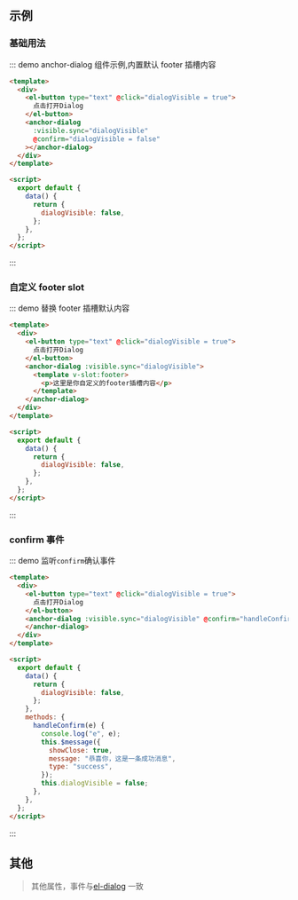 ## 示例

### 基础用法

::: demo anchor-dialog 组件示例,内置默认 footer 插槽内容

```html
<template>
  <div>
    <el-button type="text" @click="dialogVisible = true">
      点击打开Dialog
    </el-button>
    <anchor-dialog
      :visible.sync="dialogVisible"
      @confirm="dialogVisible = false"
    ></anchor-dialog>
  </div>
</template>

<script>
  export default {
    data() {
      return {
        dialogVisible: false,
      };
    },
  };
</script>
```

:::

### 自定义 footer slot

::: demo 替换 footer 插槽默认内容

```html
<template>
  <div>
    <el-button type="text" @click="dialogVisible = true">
      点击打开Dialog
    </el-button>
    <anchor-dialog :visible.sync="dialogVisible">
      <template v-slot:footer>
        <p>这里是你自定义的footer插槽内容</p>
      </template>
    </anchor-dialog>
  </div>
</template>

<script>
  export default {
    data() {
      return {
        dialogVisible: false,
      };
    },
  };
</script>
```

:::

### confirm 事件

::: demo 监听`confirm`确认事件

```html
<template>
  <div>
    <el-button type="text" @click="dialogVisible = true">
      点击打开Dialog
    </el-button>
    <anchor-dialog :visible.sync="dialogVisible" @confirm="handleConfirm">
    </anchor-dialog>
  </div>
</template>

<script>
  export default {
    data() {
      return {
        dialogVisible: false,
      };
    },
    methods: {
      handleConfirm(e) {
        console.log("e", e);
        this.$message({
          showClose: true,
          message: "恭喜你，这是一条成功消息",
          type: "success",
        });
        this.dialogVisible = false;
      },
    },
  };
</script>
```

:::

## 其他

> 其他属性，事件与[el-dialog](https://element.eleme.cn/#/zh-CN/component/dialog) 一致
